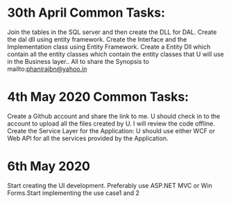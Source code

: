 # 30th April Common Tasks:
Join the tables in the SQL server and then create the DLL for DAL.
Create the dal dll using entity framework. 
Create the Interface and the Implementation class using Entity Framework.
Create a Entity Dll which contain all the entity classes which contain the entity classes that U will use in the Business layer.. 
All to share the Synopsis to mailto:phanirajbn@yahoo.in

# 4th May 2020 Common Tasks:
Create a Github account and share the link to me. 
U should check in to the account to upload all the files created by U. 
I will review the code offline. 
Create the Service Layer for the Application: U should use either WCF or Web API for all the services provided by the Application. 

# 6th May 2020
Start creating the UI development.
Preferably use ASP.NET MVC or Win Forms.Start implementing the use case1 and 2
